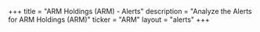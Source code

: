 +++
title = "ARM Holdings (ARM) - Alerts"
description = "Analyze the Alerts for ARM Holdings (ARM)"
ticker = "ARM"
layout = "alerts"
+++

